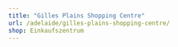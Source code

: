```yaml
---
title: "Gilles Plains Shopping Centre"
url: /adelaide/gilles-plains-shopping-centre/
shop: Einkaufszentrum
---
```


